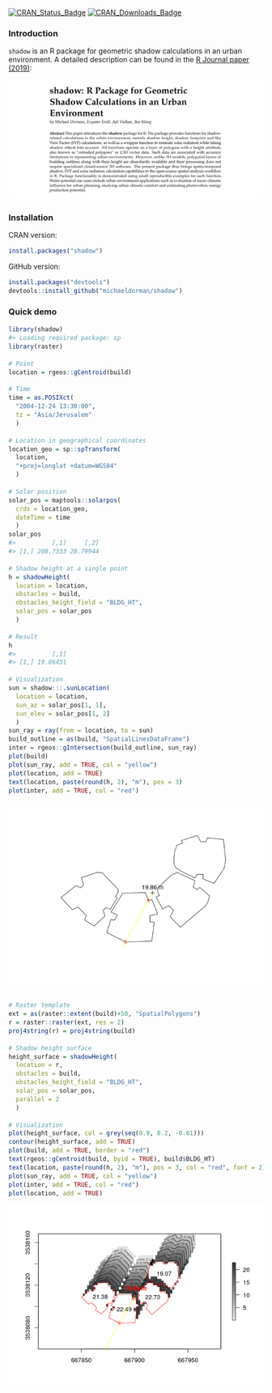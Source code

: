 
<!-- README.md is generated from README.Rmd. Please edit that file -->

[![CRAN\_Status\_Badge](http://www.r-pkg.org/badges/version-ago/shadow)](https://cran.r-project.org/package=shadow)
[![CRAN\_Downloads\_Badge](http://cranlogs.r-pkg.org/badges/last-month/shadow)](https://cran.r-project.org/package=shadow)

### Introduction

`shadow` is an R package for geometric shadow calculations in an urban
environment. A detailed description can be found in the [R Journal paper
(2019)](https://journal.r-project.org/archive/2019/RJ-2019-024/RJ-2019-024.pdf):

[![Abstract](README-abstract.png)](https://journal.r-project.org/archive/2019/RJ-2019-024/RJ-2019-024.pdf)

### Installation

CRAN version:

``` r
install.packages("shadow")
```

GitHub version:

``` r
install.packages("devtools")
devtools::install_github("michaeldorman/shadow")
```

### Quick demo

``` r
library(shadow)
#> Loading required package: sp
library(raster)

# Point
location = rgeos::gCentroid(build)

# Time
time = as.POSIXct(
  "2004-12-24 13:30:00",
  tz = "Asia/Jerusalem"
  )

# Location in geographical coordinates
location_geo = sp::spTransform(
  location,
  "+proj=longlat +datum=WGS84"
  )

# Solar position
solar_pos = maptools::solarpos(
  crds = location_geo,
  dateTime = time
  )
solar_pos
#>          [,1]     [,2]
#> [1,] 208.7333 28.79944

# Shadow height at a single point
h = shadowHeight(
  location = location,
  obstacles = build,
  obstacles_height_field = "BLDG_HT",
  solar_pos = solar_pos
  )

# Result
h
#>          [,1]
#> [1,] 19.86451

# Visualization
sun = shadow:::.sunLocation(
  location = location,
  sun_az = solar_pos[1, 1],
  sun_elev = solar_pos[1, 2]
  )
sun_ray = ray(from = location, to = sun)
build_outline = as(build, "SpatialLinesDataFrame")
inter = rgeos::gIntersection(build_outline, sun_ray)
plot(build)
plot(sun_ray, add = TRUE, col = "yellow")
plot(location, add = TRUE)
text(location, paste(round(h, 2), "m"), pos = 3)
plot(inter, add = TRUE, col = "red")
```

![](README-demo1-1.png)<!-- -->

``` r

# Raster template
ext = as(raster::extent(build)+50, "SpatialPolygons")
r = raster::raster(ext, res = 2)
proj4string(r) = proj4string(build)

# Shadow height surface
height_surface = shadowHeight(
  location = r,
  obstacles = build,
  obstacles_height_field = "BLDG_HT",
  solar_pos = solar_pos,
  parallel = 2
  )

# Visualization
plot(height_surface, col = grey(seq(0.9, 0.2, -0.01)))
contour(height_surface, add = TRUE)
plot(build, add = TRUE, border = "red")
text(rgeos::gCentroid(build, byid = TRUE), build$BLDG_HT)
text(location, paste(round(h, 2), "m"), pos = 3, col = "red", font = 2)
plot(sun_ray, add = TRUE, col = "yellow")
plot(inter, add = TRUE, col = "red")
plot(location, add = TRUE)
```

![](README-demo1-2.png)<!-- -->
